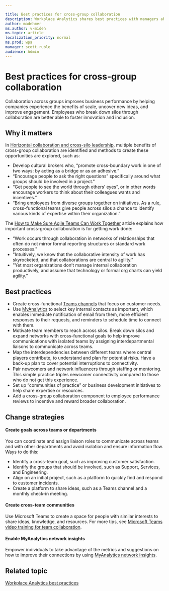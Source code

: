 ```yaml
---

title: Best practices for cross-group collaboration
description: Workplace Analytics shares best practices with managers about the importance of cross-group collaboration
author: madehmer
ms.author: v-mideh
ms.topic: article
localization_priority: normal 
ms.prod: wpa
manager: scott.ruble
audience: Admin
---
```


# Best practices for cross-group collaboration

Collaboration across groups improves business performance by helping companies experience the benefits of scale, uncover new ideas, and improve engagement. Employees who break down silos through collaboration are better able to foster innovation and inclusion.

## Why it matters

In [Horizontal collaboration and cross-silo leadership](https://insights.office.com/networks/cross-silo-leadership-horizontal-collaboration/), multiple benefits of cross-group collaboration are identified and methods to create these opportunities are explored, such as:

* Develop cultural brokers who, “promote cross-boundary work in one of two ways: by acting as a bridge or as an adhesive.”
* “Encourage people to ask the right questions” specifically around what groups should be involved in a project."
* “Get people to see the world through others’ eyes”, or in other words encourage workers to think about their colleagues wants and incentives.”
* “Bring employees from diverse groups together on initiatives. As a rule, cross-functional teams give people across silos a chance to identify various kinds of expertise within their organization.”

The [How to Make Sure Agile Teams Can Work Together](https://insights.office.com/collaboration/how-to-make-sure-agile-teams-can-work-together/) article explains how important cross-group collaboration is for getting work done:

* “Work occurs through collaboration in networks of relationships that often do not mirror formal reporting structures or standard work processes."
* "Intuitively, we know that the collaborative intensity of work has skyrocketed, and that collaborations are central to agility."
* "Yet most organizations don’t manage internal collaboration productively, and assume that technology or formal org charts can yield agility.”

## Best practices

* Create cross-functional [Teams channels](/microsoftteams/teams-channels-overview) that focus on customer needs.
* Use [MyAnalytics](../myanalytics/use/network.md) to select key internal contacts as important, which enables immediate notification of email from them, more efficient responses to their requests, and reminders to schedule time to connect with them.
* Motivate team members to reach across silos. Break down silos and expand networks with cross-functional goals to help improve communications with isolated teams by assigning interdepartmental liaisons to communicate across teams.
* Map the interdependencies between diﬀerent teams where central players contribute, to understand and plan for potential risks. Have a back-up plan to cover potential interruptions to connectivity.  
* Pair newcomers and network inﬂuencers through staﬃng or mentoring. This simple practice triples newcomer connectivity compared to those who do not get this experience.  
* Set up “communities of practice” or business development initiatives to help share expertise or resources.  
* Add a cross-group collaboration component to employee performance reviews to incentive and reward broader collaboration.

## Change strategies

#### Create goals across teams or departments

You can coordinate and assign liaison roles to communicate across teams and with other departments and avoid isolation and ensure information flow. Ways to do this:

* Identify a cross-team goal, such as improving customer satisfaction.
* Identify the groups that should be involved, such as Support, Services, and Engineering.
* Align on an initial project, such as a platform to quickly find and respond to customer incidents.
* Create a platform to share ideas, such as a Teams channel and a monthly check-in meeting.

#### Create cross-team communities

Use Microsoft Teams to create a space for people with similar interests to share ideas, knowledge, and resources. For more tips, see [Microsoft Teams video training for team collaboration](https://support.microsoft.com/office/overview-of-teams-and-channels-c3d63c10-77d5-4204-a566-53ddcf723b46).

#### Enable MyAnalytics network insights

Empower individuals to take advantage of the metrics and suggestions on how to improve their connections by using [MyAnalytics network insights](../myanalytics/use/network.md).

## Related topic

[Workplace Analytics best practices](gm-best-practices.md)